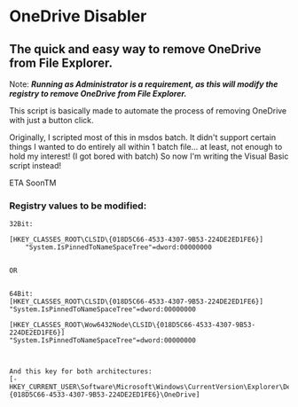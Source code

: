 # OneDrive Disabler

The quick and easy way to remove OneDrive from File Explorer.
-----

Note: <b><i>Running as Administrator is a requirement, as this will modify the registry to remove OneDrive from File Explorer.</i></b>

This script is basically made to automate the process of removing OneDrive with just a button click.

Originally, I scripted most of this in msdos batch. It didn't support certain things I wanted to do entirely all within 1 batch file... 
at least, not enough to hold my interest! (I got bored with batch) 
So now I'm writing the Visual Basic script instead! 

ETA SoonTM

### Registry values to be modified:
```
32Bit:

[HKEY_CLASSES_ROOT\CLSID\{018D5C66-4533-4307-9B53-224DE2ED1FE6}]
    "System.IsPinnedToNameSpaceTree"=dword:00000000


OR


64Bit:
[HKEY_CLASSES_ROOT\CLSID\{018D5C66-4533-4307-9B53-224DE2ED1FE6}]
"System.IsPinnedToNameSpaceTree"=dword:00000000

[HKEY_CLASSES_ROOT\Wow6432Node\CLSID\{018D5C66-4533-4307-9B53-224DE2ED1FE6}]
"System.IsPinnedToNameSpaceTree"=dword:00000000



And this key for both architectures: 
[-HKEY_CURRENT_USER\Software\Microsoft\Windows\CurrentVersion\Explorer\Desktop\NameSpace\{018D5C66-4533-4307-9B53-224DE2ED1FE6}\OneDrive]
```
